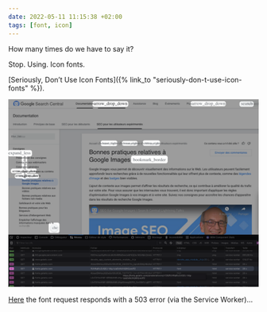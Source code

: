 ```yaml
---
date: 2022-05-11 11:15:38 +02:00
tags: [font, icon]
---
```


How many times do we have to say it?

Stop.
Using.
Icon fonts.

[Seriously, Don’t Use Icon Fonts]({% link_to "seriously-don-t-use-icon-fonts" %}).

![A screenshot of a Web page where icons are replaced with words, but not usable](google-icon-font-fail.png)

[Here](https://developers.google.com/search/docs/advanced/guidelines/google-images?hl=fr) the font request responds with a 503 error (via the Service Worker)…
